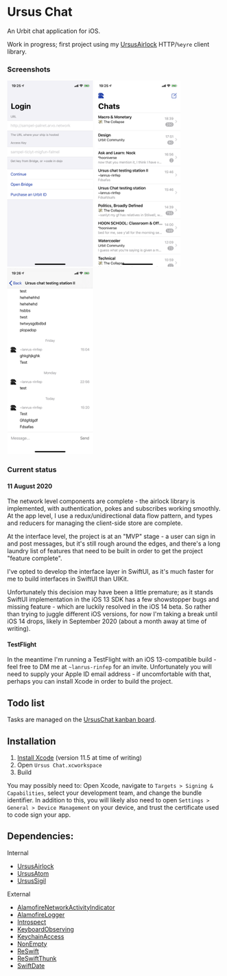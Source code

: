 # Ursus Chat

An Urbit chat application for iOS.

Work in progress; first project using my [UrsusAirlock](https://github.com/dclelland/UrsusAirlock) HTTP/`%eyre` client library.

### Screenshots

<img src="/Screenshots/IMG_8933.PNG" width="200"> <img src="/Screenshots/IMG_8934.PNG" width="200"> <img src="/Screenshots/IMG_8935.PNG" width="200">

### Current status

#### 11 August 2020

The network level components are complete - the airlock library is implemented, with authentication, pokes and subscribes working smoothly. At the app level, I use a redux/unidirectional data flow pattern, and types and reducers for managing the client-side store are complete.

At the interface level, the project is at an "MVP" stage - a user can sign in and post messages, but it's still rough around the edges, and there's a long laundry list of features that need to be built in order to get the project "feature complete".

I've opted to develop the interface layer in SwiftUI, as it's much faster for me to build interfaces in SwiftUI than UIKit.

Unfortunately this decision may have been a little premature; as it stands SwiftUI implementation in the iOS 13 SDK has a few showstopper bugs and missing feature - which are luckily resolved in the iOS 14 beta. So rather than trying to juggle different iOS versions, for now I'm taking a break until iOS 14 drops, likely in September 2020 (about a month away at time of writing).

#### TestFlight

In the meantime I'm running a TestFlight with an iOS 13-compatible build - feel free to DM me at `~lanrus-rinfep` for an invite. Unfortunately you will need to supply your Apple ID email address - if uncomfortable with that, perhaps you can install Xcode in order to build the project.

## Todo list

Tasks are managed on the [UrsusChat kanban board](https://github.com/dclelland/UrsusChat/projects/1).

## Installation

1. [Install Xcode](https://apps.apple.com/us/app/xcode/id497799835) (version 11.5 at time of writing)
2. Open `Ursus Chat.xcworkspace`
3. Build

You may possibly need to: Open Xcode, navigate to `Targets > Signing & Capabilities`, select your development team, and change the bundle identifier. In addition to this, you will likely also need to open `Settings > General > Device Management` on your device, and trust the certificate used to code sign your app.

## Dependencies:

Internal

- [UrsusAirlock](https://github.com/dclelland/UrsusAirlock)
- [UrsusAtom](https://github.com/dclelland/UrsusAtom)
- [UrsusSigil](https://github.com/dclelland/UrsusSigil)

External

- [AlamofireNetworkActivityIndicator](https://github.com/Alamofire/AlamofireNetworkActivityIndicator)
- [AlamofireLogger](https://github.com/dclelland/AlamofireLogger)
- [Introspect](https://github.com/siteline/SwiftUI-Introspect)
- [KeyboardObserving](https://github.com/nickffox/KeyboardObserving)
- [KeychainAccess](https://github.com/kishikawakatsumi/KeychainAccess)
- [NonEmpty](https://github.com/pointfreeco/swift-nonempty)
- [ReSwift](https://github.com/ReSwift/ReSwift)
- [ReSwiftThunk](https://github.com/ReSwift/ReSwift-Thunk)
- [SwiftDate](https://github.com/malcommac/SwiftDate)
